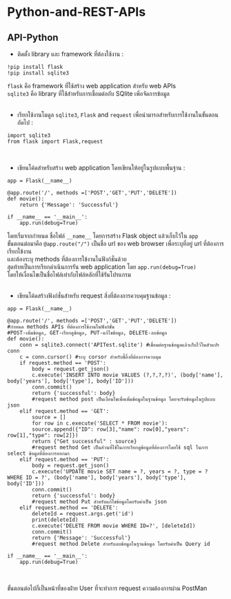 # Python-and-REST-APIs
## API-Python
- ติดตั้ง library และ framework ที่ต้องใช้งาน :
```
!pip install flask
!pip install sqlite3
```
```flask``` คือ framework ที่ใช้สร้าง web application สำหรับ web APIs
<br />```sqlite3``` คือ library ที่ใช้สำหรับการเชื่อมต่อกับ SQlite เพิ่อจัดการข้อมูล
<br />
<br />
- เรียกใช้งานโมดูล ```sqlite3```, ```Flask``` and ```request``` เพื่อนำมารอสำหรับการใช้งานในขั้นตอนถัดไป :
```
import sqlite3
from flask import Flask,request
```
<br />

- เขียนโค้ดสำหรับสร้าง web application โดยเขียนให้อยู่ในรูปแบบพื้นฐาน :
```
app = Flask(__name__)

@app.route('/', methods =['POST','GET','PUT','DELETE'])
def movie():
    return {'Message': 'Successful'}

if __name__ == '__main__':
    app.run(debug=True)
```
โดยเริ่มจากกำหนด ชื่อไฟล์ ```__name__``` โดยการสร้าง Flask ​object แล้วเก็บไว้ใน ```app```
<br />ขั้นตอนต่อมาคือ ```@app.route("/")``` เป็นชื่อ url ของ web browser เพื่อระบุที่อยู่ url ที่ต้องการเรียกใข้งาน 
<br />และต้องระบุ methods ที่ต้องการใข้งานในฟังก์ชั่นด้วย
<br />สุดท้ายเป็นการเรียกดำเนินการรัน web application โดย ```app.run(debug=True)``` 
<br />โดยให้เงื่อนไขเป็นชื่อไฟล์เท่ากับไฟล์หลักที่ใช้รันโปรแกรม
<br />
<br />

- เขียนโค้ดสร้างฟังก์ชั่นสำหรับ request สิ่งที่ต้องการควบคุมฐานข้อมูล :
```
app = Flask(__name__)

@app.route('/', methods =['POST','GET','PUT','DELETE']) 
#กำหนด methods APIs ที่ต้องการใช้งานในฟังก์ชั่น
#POST-เพิ่มข้อมูล, GET-เรียกดูข้อมูล, PUT-แก้ไขข้อมูล, DELETE-ลบข้อมูล
def movie():
    conn = sqlite3.connect('APITest.sqlite') #เชื่อมต่อฐานข้อมูลแล้วเก็บไว้ในตัวแปร conn
    c = conn.cursor() #ระบุ corsor สำหรับชี้ลิ้งที่ต้องการควบคุม
    if request.method == 'POST':
        body = request.get_json()
        c.execute('INSERT INTO movie VALUES (?,?,?,?)', (body['name'], body['years'], body['type'], body['ID']))
        conn.commit()
        return {'successful': body}
        #request method post เป็นเงื่อนไขเพื่อเพิ่มข้อมูลในฐานข้อมูล โดยจะรับข้อมูลในรูปแบบ json 
    elif request.method == 'GET':
        source = []
        for row in c.execute('SELECT * FROM movie'):
        source.append({"ID": row[3],"name": row[0],"years": row[1],"type": row[2]})
        return {"Get successful" : source}
        #request method Get เป็นส่วนที่ใช้ในการเรียกดูข้อมูลที่ต้องการโดยใช้ sql ในการ select ข้อมูลที่ต้องการออกมา
    elif request.method == 'PUT':
        body = request.get_json()
        c.execute('UPDATE movie SET name = ?, years = ?, type = ? WHERE ID = ?', (body['name'], body['years'], body['type'], body['ID']))
        conn.commit()
        return {'successful': body}
        #request method Put สำหรับแก้ไขข้อมูลโดยรับค่าเป็น json
    elif request.method == 'DELETE':
        deleteId = request.args.get('id')
        print(deleteId)
        c.execute('DELETE FROM movie WHERE ID=?', [deleteId])
        conn.commit()
        return {'Message': 'Successful'}
        #request method Delete สำหรับลบข้อมูลในฐานข้อมูล โดยรับค่าเป็น Query id

if __name__ == '__main__':
    app.run(debug=True)
```
<br />

ขั้นตอนต่อไปก็เป็นหน้าที่ของฝ่าย User ที่จะทำการ request ความต้องการผ่าน PostMan
